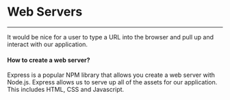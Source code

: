 # Web Servers
---
It would be nice for a user to type a URL into the browser and pull up and interact with our application.

#### How to create a web server?

Express is a popular NPM library that allows you create a web server with Node.js. Express allows us to serve up all of the assets for our application. This includes HTML, CSS and Javascript.